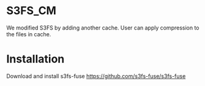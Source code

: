 S3FS_CM
==
We modified S3FS by adding another cache.
User can apply compression to the files in cache.

Installation
==
Download and install s3fs-fuse https://github.com/s3fs-fuse/s3fs-fuse
